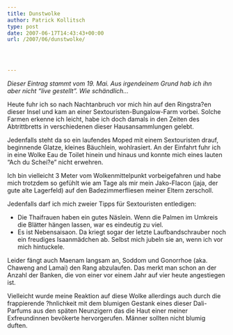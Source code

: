 ```yaml
---
title: Dunstwolke
author: Patrick Kollitsch
type: post
date: 2007-06-17T14:43:43+00:00
url: /2007/06/dunstwolke/




---
```

_Dieser Eintrag stammt vom 19. Mai. Aus irgendeinem Grund hab ich ihn aber nicht &#8220;live gestellt&#8221;. Wie schändlich&#8230;_

Heute fuhr ich so nach Nachtanbruch vor mich hin auf den Ringstra?en dieser Insel und kam an einer Sextouristen-Bungalow-Farm vorbei. Solche Farmen erkenne ich leicht, habe ich doch damals in den Zeiten des Abtrittbretts in verschiedenen dieser Hausansammlungen gelebt. 

Jedenfalls steht da so ein laufendes Moped mit einem Sextouristen drauf, beginnende Glatze, kleines Bäuchlein, wohlrasiert. An der Einfahrt fuhr ich in eine Wolke Eau de Toilet hinein und hinaus und konnte mich eines lauten &#8220;Ach du Schei?e&#8221; nicht erwehren.

Ich bin vielleicht 3 Meter vom Wolkenmittelpunkt vorbeigefahren und habe mich trotzdem so gefühlt wie am Tage als mir mein Jako-Flacon (jaja, der gute alte Lagerfeld) auf den Badezimmerfliesen meiner Eltern zerscholl. 

Jedenfalls darf ich mich zweier Tipps für Sextouristen entledigen:

  * Die Thaifrauen haben ein gutes Näslein. Wenn die Palmen im Umkreis die Blätter hängen lassen, war es eindeutig zu viel.
  * Es ist Nebensaisaon. Da kriegt sogar der letzte Laufbandschrauber noch ein freudiges Isaanmädchen ab. Selbst mich jubeln sie an, wenn ich vor mich hintuckele. 

Leider fängt auch Maenam langsam an, Soddom und Gonorrhoe (aka. Chaweng and Lamai) den Rang abzulaufen. Das merkt man schon an der Anzahl der Banken, die von einer vor einem Jahr auf vier heute angestiegen ist. 

Vielleicht wurde meine Reaktion auf diese Wolke allerdings auch durch die frappierende ?hnlichkeit mit dem blumigen Gestank eines dieser Dali-Parfums aus den späten Neunzigern das die Haut einer meiner Exfreundinnen bevökerte hervorgerufen. Männer sollten nicht blumig duften.